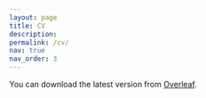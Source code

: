 ```yaml
---
layout: page
title: CV
description: 
permalink: /cv/
nav: true
nav_order: 3
---
```


You can download the latest version from [Overleaf](https://www.overleaf.com/read/jzhpfbnvsbvs).

<object data="../assets/pdf/Emily-Jensen-CV-15Aug2022.pdf" width="1000" height="1000" type='application/pdf'></object>
